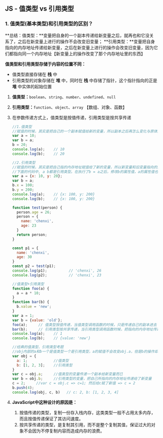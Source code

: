 ## JS - 值类型 vs 引用类型

### 1. 值类型(基本类型)和引用类型的区别？

**总结：值类型：**变量把自身的一个副本传递给新变量之后，就再也和它没关系了，之后在新变量上进行的操作不会改变旧变量； **引用类型：**变量把自身指向的内存地址传递给新变量，之后在新变量上进行的操作会改变旧变量，因为它们都指向同一个内存地址【新变量上的操作改变了那个内存地址里的东西】

**值类型和引用类型存储于内容的位置不同：**

- 值类型直接存储在 **栈** 中
- 引用类型的对象存储在 **堆** 中，同时在 **栈** 中存储了指针，这个指针指向的正是 **堆** 中实体的起始位置

1. **值类型：**`boolean`、`string`、`number`、`undefined`、`null`

2. **引用类型：**`function`、`object`、`array`    【数组、对象、函数】

3. 在参数传递方式上，值类型是按值传递，引用类型是按共享传递

   ```javascript
   //1.值类型
   //赋值的时候，其实是把自己的一个副本赋值给新的变量，所以副本之后再怎么变化与原体无关
   var a = 10;
   var b = a;
   b = 20;
   console.log(a);    // 10
   console.log(b);    // 20
   ```

   ```javascript
   //2.引用类型
   //赋值的时候，其实是把自己指的内存地址赋值给了新的变量，所以新变量和旧变量指向的是同一个内存地址，因此新变量上做的变换，实际改变的是那个内存地址上的东西，所以旧变量也会变
   //下面的代码中, a b都是引用类型。在执行了b = a之后，修改b的属性值，a的属性值也跟着变化。因为a和b都是引用类型，指向了同一个内存地址，即两者引用的都是同一个值，因此b修改属性时，a的值也随之改动
   var a = {x: 10, y: 20};
   var b = a;
   b.x = 100;
   b.y = 200;
   console.log(a);    // {x: 100, y: 200}
   console.log(b);    // {x: 100, y: 200}
   
   function test(person) {
     person.age = 26;
     person = {
       name: 'chenxi',
       age: 23
     }
     return person;
   }
   
   const p1 = {
     name: 'chenxi',
     age: 30
   }
   const p2 = test(p1);
   console.log(p1);          // 'chenxi', 26
   console.log(p2);          // 'chenxi', 23
   ```

   ```javascript
   //值类型+引用类型
   function foo(a) {    
     a = a * 10;
   }
   function bar(b) {
     b.value = 'new';
   }
   var a = 1;         
   var b = {value: 'old'}; 
   foo(a);     // 值类型按值传递，当值类型调用函数的时候，只是传递自己的副本进去
   bar(b);     // 引用类型按共享传递，当引用类型调用函数时候，把指向的内存地址传进去了
   console.log(a);    // 1
   console.log(b);    // {value: 'new'}
   ```

   ```javascript
   //经典的值类型、引用类型考题
   //obj内部的a和b一个是值类型一个是引用类型，a的赋值不会改变obj.a，但是b的操作却会反映到obj.b上
   var obj = {
     a: 1;            //值类型
     b: [1, 2, 3];    //引用类型
   }
   var c = obj.a;     //值类型的变量传递一个副本给新变量而已
   var b = obj.b;     //引用类型的变量，把自己所指向的内存地址传递给了新变量
   c = 2;     //var c = obj.c => c=1; 然后给c赋了新值 => c = 2
   b.push(4);
   console.log(obj, c, b)   // c: 2, b: [1, 2, 3, 4]
   ```

   

4. **JavaScript中这种设计的原因是：**

   1. 按值传递的类型，复制一份存入栈内存，这类类型一般不占用太多内存，而且按值传递保证了其访问速度。
   2. 按共享传递的类型，是复制其引用，而不是整个复制其值，保证过大的对象不会因为不停复制内容而造成内存的浪费。